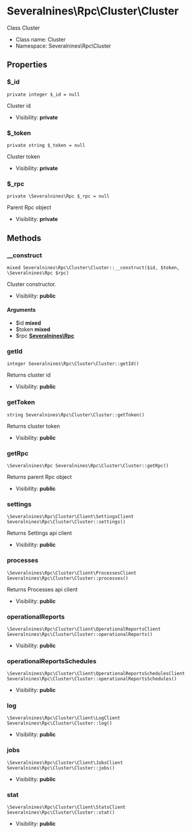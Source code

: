 Severalnines\Rpc\Cluster\Cluster
===============

Class Cluster




* Class name: Cluster
* Namespace: Severalnines\Rpc\Cluster





Properties
----------


### $_id

    private integer $_id = null

Cluster id



* Visibility: **private**


### $_token

    private string $_token = null

Cluster token



* Visibility: **private**


### $_rpc

    private \Severalnines\Rpc $_rpc = null

Parent Rpc object



* Visibility: **private**


Methods
-------


### __construct

    mixed Severalnines\Rpc\Cluster\Cluster::__construct($id, $token, \Severalnines\Rpc $rpc)

Cluster constructor.



* Visibility: **public**


#### Arguments
* $id **mixed**
* $token **mixed**
* $rpc **[Severalnines\Rpc](Severalnines-Rpc.md)**



### getId

    integer Severalnines\Rpc\Cluster\Cluster::getId()

Returns cluster id



* Visibility: **public**




### getToken

    string Severalnines\Rpc\Cluster\Cluster::getToken()

Returns cluster token



* Visibility: **public**




### getRpc

    \Severalnines\Rpc Severalnines\Rpc\Cluster\Cluster::getRpc()

Returns parent Rpc object



* Visibility: **public**




### settings

    \Severalnines\Rpc\Cluster\Client\SettingsClient Severalnines\Rpc\Cluster\Cluster::settings()

Returns Settings api client



* Visibility: **public**




### processes

    \Severalnines\Rpc\Cluster\Client\ProcessesClient Severalnines\Rpc\Cluster\Cluster::processes()

Returns Processes api client



* Visibility: **public**




### operationalReports

    \Severalnines\Rpc\Cluster\Client\OperationalReportsClient Severalnines\Rpc\Cluster\Cluster::operationalReports()





* Visibility: **public**




### operationalReportsSchedules

    \Severalnines\Rpc\Cluster\Client\OperationalReportsSchedulesClient Severalnines\Rpc\Cluster\Cluster::operationalReportsSchedules()





* Visibility: **public**




### log

    \Severalnines\Rpc\Cluster\Client\LogClient Severalnines\Rpc\Cluster\Cluster::log()





* Visibility: **public**




### jobs

    \Severalnines\Rpc\Cluster\Client\JobsClient Severalnines\Rpc\Cluster\Cluster::jobs()





* Visibility: **public**




### stat

    \Severalnines\Rpc\Cluster\Client\StatsClient Severalnines\Rpc\Cluster\Cluster::stat()





* Visibility: **public**



